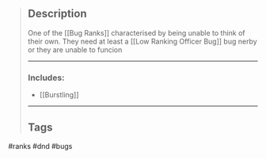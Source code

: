> ## Description
>
> One of the \[[Bug Ranks]\] characterised by being unable to think of their own. They need at least a \[[Low Ranking Officer Bug]\] bug nerby or they are unable to funcion
>
> ______________________________________________________________________
>
> ### Includes:
>
> - \[[Burstling]\]
>
> ______________________________________________________________________
>
> ## Tags

#ranks #dnd #bugs
